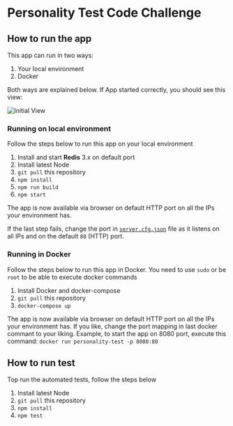 # Personality Test Code Challenge

## How to run the app
This app can run in two ways:
1.  Your local environment
2.  Docker

Both ways are explained below. If App started correctly, you should see this view:

![Initial View](/screenshots/initial_vies.png?raw=true)

### Running on local environment
Follow the steps below to run this app on your local environment

1.  Install and start __Redis__ 3.x on default port
2.  Install latest Node
3.  `git pull` this repository
4.  `npm install`
5.  `npm run build`
6.  `npm start`

The app is now available via browser on default HTTP port on all the IPs your environment has.

If the last step fails, change the port in [`server.cfg.json`](/server.cfg.json) file as it listens on all IPs and on the
default `80` (HTTP) port. 

### Running in Docker

Follow the steps below to run this app in Docker. You need to use `sudo` or be `root` to be able to execute docker commands

1.  Install Docker and docker-compose
2.  `git pull` this repository
3.  `docker-compose up`

The app is now available via browser on default HTTP port on all the IPs your environment has.
If you like, change the port mapping in last docker commant to your liking. Example, to start the app on 8080 port,
execute this command: `docker run personality-test -p 8080:80`

## How to run test
Top run the automated tests, follow the steps below

1.  Install latest Node
2.  `git pull` this repository
3.  `npm install`
4.  `npm test`

